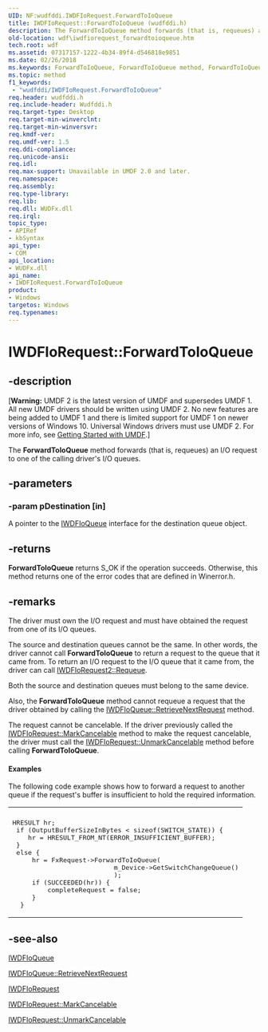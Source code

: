 ```yaml
---
UID: NF:wudfddi.IWDFIoRequest.ForwardToIoQueue
title: IWDFIoRequest::ForwardToIoQueue (wudfddi.h)
description: The ForwardToIoQueue method forwards (that is, requeues) an I/O request to one of the calling driver's I/O queues.
old-location: wdf\iwdfiorequest_forwardtoioqueue.htm
tech.root: wdf
ms.assetid: 07317157-1222-4b34-89f4-d546818e9851
ms.date: 02/26/2018
ms.keywords: ForwardToIoQueue, ForwardToIoQueue method, ForwardToIoQueue method,IWDFIoRequest interface, IWDFIoRequest interface,ForwardToIoQueue method, IWDFIoRequest.ForwardToIoQueue, IWDFIoRequest::ForwardToIoQueue, UMDFRequestObjectRef_ae3c7113-1fac-4742-b53b-8230bf78b61a.xml, umdf.iwdfiorequest_forwardtoioqueue, wdf.iwdfiorequest_forwardtoioqueue, wudfddi/IWDFIoRequest::ForwardToIoQueue
ms.topic: method
f1_keywords:
 - "wudfddi/IWDFIoRequest.ForwardToIoQueue"
req.header: wudfddi.h
req.include-header: Wudfddi.h
req.target-type: Desktop
req.target-min-winverclnt: 
req.target-min-winversvr: 
req.kmdf-ver: 
req.umdf-ver: 1.5
req.ddi-compliance: 
req.unicode-ansi: 
req.idl: 
req.max-support: Unavailable in UMDF 2.0 and later.
req.namespace: 
req.assembly: 
req.type-library: 
req.lib: 
req.dll: WUDFx.dll
req.irql: 
topic_type:
- APIRef
- kbSyntax
api_type:
- COM
api_location:
- WUDFx.dll
api_name:
- IWDFIoRequest.ForwardToIoQueue
product:
- Windows
targetos: Windows
req.typenames: 
---
```


# IWDFIoRequest::ForwardToIoQueue


## -description


<p class="CCE_Message">[<b>Warning:</b> UMDF 2 is the latest version of UMDF and supersedes UMDF 1.  All new UMDF drivers should be written using UMDF 2.  No new features are being added to UMDF 1 and there is limited support for UMDF 1 on newer versions of Windows 10.  Universal Windows drivers must use UMDF 2.  For more info, see <a href="https://docs.microsoft.com/windows-hardware/drivers/wdf/getting-started-with-umdf-version-2">Getting Started with UMDF</a>.]

The <b>ForwardToIoQueue</b> method forwards (that is, requeues) an I/O request to one of the calling driver's I/O queues.


## -parameters




### -param pDestination [in]

A pointer to the <a href="https://docs.microsoft.com/windows-hardware/drivers/ddi/content/wudfddi/nn-wudfddi-iwdfioqueue">IWDFIoQueue</a> interface for the destination queue object.


## -returns



<b>ForwardToIoQueue</b> returns S_OK if the operation succeeds. Otherwise, this method returns one of the error codes that are defined in Winerror.h.




## -remarks



The driver must own the I/O request and must have obtained the request from one of its I/O queues.

The source and destination queues cannot be the same. In other words, the driver cannot call <b>ForwardToIoQueue</b> to return a request to the queue that it came from. To return an I/O request to the I/O queue that it came from, the driver can call <a href="https://docs.microsoft.com/windows-hardware/drivers/ddi/content/wudfddi/nf-wudfddi-iwdfiorequest2-requeue">IWDFIoRequest2::Requeue</a>.

Both the source and destination queues must belong to the same device.

Also, the <b>ForwardToIoQueue</b> method cannot requeue a request that the driver obtained by calling the <a href="https://docs.microsoft.com/windows-hardware/drivers/ddi/content/wudfddi/nf-wudfddi-iwdfioqueue-retrievenextrequest">IWDFIoQueue::RetrieveNextRequest</a> method.

The request cannot be cancelable. If the driver previously called the <a href="https://docs.microsoft.com/windows-hardware/drivers/ddi/content/wudfddi/nf-wudfddi-iwdfiorequest-markcancelable">IWDFIoRequest::MarkCancelable</a> method to make the request cancelable, the driver must call the <a href="https://docs.microsoft.com/windows-hardware/drivers/ddi/content/wudfddi/nf-wudfddi-iwdfiorequest-unmarkcancelable">IWDFIoRequest::UnmarkCancelable</a> method before calling <b>ForwardToIoQueue</b>.


#### Examples

The following code example shows how to forward a request to another queue if the request's buffer is insufficient to hold the required information.

<div class="code"><span codelanguage=""><table>
<tr>
<th></th>
</tr>
<tr>
<td>
<pre>HRESULT hr;
 if (OutputBufferSizeInBytes < sizeof(SWITCH_STATE)) {
    hr = HRESULT_FROM_NT(ERROR_INSUFFICIENT_BUFFER);
 }
 else {
     hr = FxRequest->ForwardToIoQueue(
                          m_Device->GetSwitchChangeQueue()
                          );
     if (SUCCEEDED(hr)) {
         completeRequest = false;
     }
  }</pre>
</td>
</tr>
</table></span></div>



## -see-also




<a href="https://docs.microsoft.com/windows-hardware/drivers/ddi/content/wudfddi/nn-wudfddi-iwdfioqueue">IWDFIoQueue</a>



<a href="https://docs.microsoft.com/windows-hardware/drivers/ddi/content/wudfddi/nf-wudfddi-iwdfioqueue-retrievenextrequest">IWDFIoQueue::RetrieveNextRequest</a>



<a href="https://docs.microsoft.com/windows-hardware/drivers/ddi/content/wudfddi/nn-wudfddi-iwdfiorequest">IWDFIoRequest</a>



<a href="https://docs.microsoft.com/windows-hardware/drivers/ddi/content/wudfddi/nf-wudfddi-iwdfiorequest-markcancelable">IWDFIoRequest::MarkCancelable</a>



<a href="https://docs.microsoft.com/windows-hardware/drivers/ddi/content/wudfddi/nf-wudfddi-iwdfiorequest-unmarkcancelable">IWDFIoRequest::UnmarkCancelable</a>
 

 

